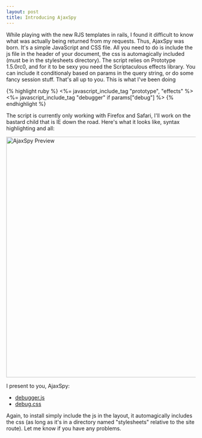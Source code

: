 ```yaml
---
layout: post
title: Introducing AjaxSpy
---
```


While playing with the new RJS templates in rails, I found it difficult to know what was actually being returned from my requests.  Thus, AjaxSpy was born.  It's a simple JavaScript and CSS file.  All you need to do is include the js file in the header of your document, the css is automagically included (must be in the stylesheets directory).  The script relies on Prototype 1.5.0rc0, and for it to be sexy you need the Scriptaculous effects library.  You can include it conditionaly based on params in the query string, or do some fancy session stuff.  That's all up to you.  This is what I've been doing

{% highlight ruby %}
<%= javascript_include_tag "prototype", "effects" %>
<%= javascript_include_tag "debugger" if params["debug"] %>
{% endhighlight %}

The script is currently only working with Firefox and Safari, I'll work on the bastard child that is IE down the road.  Here's what it looks like, syntax highlighting and all:

<a href="http://vandev.com/assets/2007/2/1/AjaxSpy.png" title="AjaxSpy Preview"><img src="http://blog.vandev.com/files/AjaxSpy.png" alt="AjaxSpy Preview" width="640px" /></a>

I present to you, AjaxSpy:

* [debugger.js](http://vandev.com/assets/2007/2/1/debugger.js)
* [debug.css](http://vandev.com/assets/2007/2/1/debug.css)

Again, to install simply include the js in the layout, it automagically includes the css (as long as it's in a directory named "stylesheets" relative to the site route).  Let me know if you have any problems.
